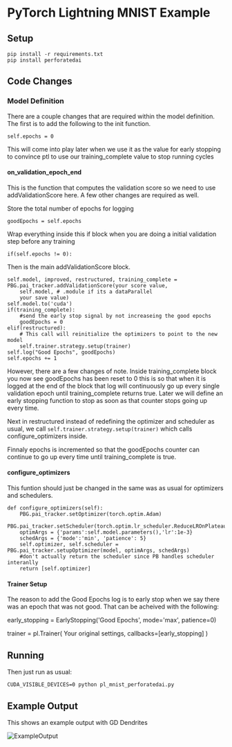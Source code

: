 # PyTorch Lightning MNIST Example

## Setup

    pip install -r requirements.txt
    pip install perforatedai

## Code Changes

### Model Definition

There are a couple changes that are required within the model definition.  The first is to add the following to the init function. 

    self.epochs = 0

This will come into play later when we use it as the value for early stopping to convince ptl to use our training_complete value to stop running cycles

#### on_validation_epoch_end

This is the function that computes the validation score so we need to use addValidationScore here.  A few other changes are required as well.
    
Store the total number of epochs for logging
    
    goodEpochs = self.epochs
    
Wrap everything inside this if block when you are doing a initial validation step before any training

    if(self.epochs != 0):
    
Then is the main addValidationScore block.

    self.model, improved, restructured, training_complete = PBG.pai_tracker.addValidationScore(your score value, 
        self.model, # .module if its a dataParallel
        your save value)
    self.model.to('cuda')
    if(training_complete):
        #send the early stop signal by not increaseing the good epochs
        goodEpochs = 0
    elif(restructured): 
        # This call will reinitialize the optimizers to point to the new model
        self.trainer.strategy.setup(trainer)
    self.log("Good Epochs", goodEpochs)
    self.epochs += 1
    
However, there are a few changes of note. Inside training_complete block you now see goodEpochs has been reset to 0 this is so that when it is logged at the end of the block that log will continuously go up every single validation epoch until training_complete returns true.  Later we will define an early stopping function to stop as soon as that counter stops going up every time.

Next in restructured instead of redefining the optimizer and scheduler as usual, we call `self.trainer.strategy.setup(trainer)` which calls configure_optimizers inside.

Finnaly epochs is incremented so that the goodEpochs counter can continue to go up every time until training_complete is true.

#### configure_optimizers

This funtion should just be changed in the same was as usual for optimizers and schedulers.

    def configure_optimizers(self):
        PBG.pai_tracker.setOptimizer(torch.optim.Adam)
        PBG.pai_tracker.setScheduler(torch.optim.lr_scheduler.ReduceLROnPlateau)
        optimArgs = {'params':self.model.parameters(),'lr':1e-3}
        schedArgs = {'mode':'min', 'patience': 5}
        self.optimizer, self.scheduler = PBG.pai_tracker.setupOptimizer(model, optimArgs, schedArgs)
        #don't actually return the scheduler since PB handles scheduler interanlly
        return [self.optimizer]

#### Trainer Setup
The reason to add the Good Epochs log is to early stop when we say there was an epoch that was not good.  That can be acheived with the following:

early_stopping = EarlyStopping('Good Epochs', mode='max', patience=0)

trainer = pl.Trainer(
                        Your original settings,
                        callbacks=[early_stopping]
                    )
    
## Running

Then just run as usual:

    CUDA_VISIBLE_DEVICES=0 python pl_mnist_perforatedai.py 

## Example Output
This shows an example output with GD Dendrites

![ExampleOutput](exampleOutput.png "Example Output")
